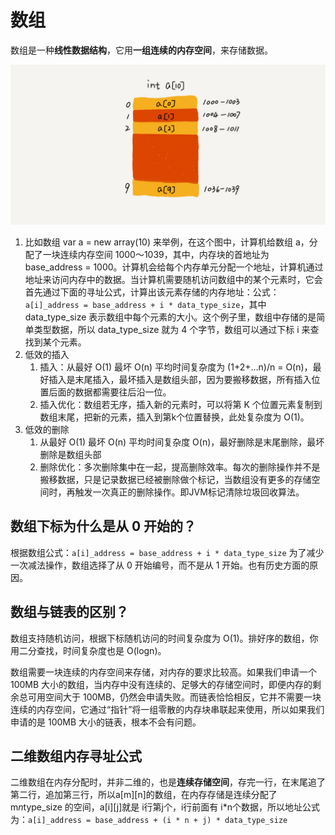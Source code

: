 # 数组

数组是一种**线性数据结构**，它用**一组连续的内存空间**，来存储数据。

![](images/01.jpg)

1. 比如数组 var a = new array(10) 来举例，在这个图中，计算机给数组 a，分配了一块连续内存空间 1000～1039，其中，内存块的首地址为 base_address = 1000。计算机会给每个内存单元分配一个地址，计算机通过地址来访问内存中的数据。当计算机需要随机访问数组中的某个元素时，它会首先通过下面的寻址公式，计算出该元素存储的内存地址：公式：`a[i]_address = base_address + i * data_type_size`，其中 data_type_size 表示数组中每个元素的大小。这个例子里，数组中存储的是简单类型数据，所以 data_type_size 就为 4 个字节，数组可以通过下标 i 来查找到某个元素。
2. 低效的插入
   1. 插入：从最好 O(1) 最坏 O(n) 平均时间复杂度为 (1+2+…n)/n = O(n)，最好插入是末尾插入，最坏插入是数组头部，因为要搬移数据，所有插入位置后面的数据都需要往后沿一位。
   2. 插入优化：数组若无序，插入新的元素时，可以将第 K 个位置元素复制到数组末尾，把新的元素，插入到第k个位置替换，此处复杂度为 O(1)。
3. 低效的删除
   1. 从最好 O(1) 最坏 O(n) 平均时间复杂度 O(n)，最好删除是末尾删除，最坏删除是数组头部
   2. 删除优化：多次删除集中在一起，提高删除效率。每次的删除操作并不是搬移数据，只是记录数据已经被删除做个标记，当数组没有更多的存储空间时，再触发一次真正的删除操作。即JVM标记清除垃圾回收算法。

## 数组下标为什么是从 0 开始的？

根据数组公式：`a[i]_address = base_address + i * data_type_size` 为了减少一次减法操作，数组选择了从 0 开始编号，而不是从 1 开始。也有历史方面的原因。

## 数组与链表的区别？

数组支持随机访问，根据下标随机访问的时间复杂度为 O(1)。排好序的数组，你用二分查找，时间复杂度也是 O(logn)。

数组需要一块连续的内存空间来存储，对内存的要求比较高。如果我们申请一个 100MB 大小的数组，当内存中没有连续的、足够大的存储空间时，即便内存的剩余总可用空间大于 100MB，仍然会申请失败。而链表恰恰相反，它并不需要一块连续的内存空间，它通过“指针”将一组零散的内存块串联起来使用，所以如果我们申请的是 100MB 大小的链表，根本不会有问题。

## 二维数组内存寻址公式

二维数组在内存分配时，并非二维的，也是**连续存储空间**，存完一行，在末尾追了第二行，追加第三行，所以a[m][n]的数组，在内存存储是连续分配了 m*n*type_size 的空间，a[i][j]就是 i行第j个，i行前面有 i*n个数据，所以地址公式为：`a[i]_address = base_address + (i * n + j) * data_type_size`
